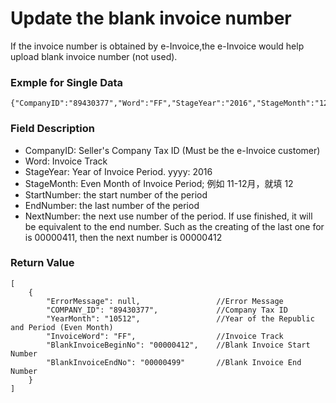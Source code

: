 # Update the blank invoice number

If the invoice number is obtained by e-Invoice,the e-Invoice would help upload blank invoice number \(not used\).

### Exmple for Single Data

```
{"CompanyID":"89430377","Word":"FF","StageYear":"2016","StageMonth":"12","StartNumber":"00000000","EndNumber":"00000499","NextNumber":"00000412"}
```

### Field Description

* CompanyID: Seller's Company Tax ID \(Must be the e-Invoice customer\)
* Word: Invoice Track
* StageYear: Year of Invoice Period. yyyy: 2016
* StageMonth: Even Month of Invoice Period; 例如 11-12月，就填 12
* StartNumber: the start number of the period
* EndNumber: the last number of the period
* NextNumber: the next use number of the period. If use finished, it will be equivalent to the end number. Such as the creating of the last one for is 00000411, then the next number is 00000412

### Return Value

```
[
    {
        "ErrorMessage": null,                 //Error Message
        "COMPANY_ID": "89430377",             //Company Tax ID
        "YearMonth": "10512",                 //Year of the Republic and Period (Even Month)
        "InvoiceWord": "FF",                  //Invoice Track
        "BlankInvoiceBeginNo": "00000412",    //Blank Invoice Start Number
        "BlankInvoiceEndNo": "00000499"       //Blank Invoice End Number
    }
]
```



